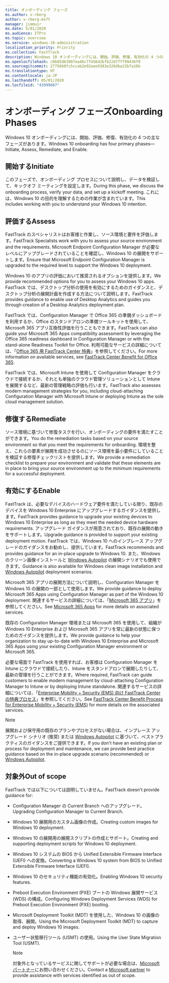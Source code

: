 ```yaml
---
title: オンボーディング フェーズ
ms.author: v-rberg
author: v-rberg-msft
manager: jimmuir
ms.date: 5/01/2020
ms.audience: ITPro
ms.topic: overview
ms.service: windows-10-administration
localization_priority: Priority
ms.collection: FastTrack
description: Windows 10 オンボーディングには、開始、評価、修復、有効化の 4 つの主なフェーズがあります。
ms.openlocfilehash: c0b85d63007ea46c7f456d2bfb22d7fff99436f0
ms.sourcegitcommit: 2775660fc5ccab2e92aee9383e326dba22b7a16b
ms.translationtype: HT
ms.contentlocale: ja-JP
ms.lasthandoff: 05/01/2020
ms.locfileid: "43999607"
---
```

# <a name="onboarding-phases"></a><span data-ttu-id="34cc7-103">オンボーディング フェーズ</span><span class="sxs-lookup"><span data-stu-id="34cc7-103">Onboarding Phases</span></span>

<span data-ttu-id="34cc7-104">Windows 10 オンボーディングには、開始、評価、修復、有効化の 4 つの主なフェーズがあります。</span><span class="sxs-lookup"><span data-stu-id="34cc7-104">Windows 10 onboarding has four primary phases—Initiate, Assess, Remediate, and Enable.</span></span>

## <a name="initiate"></a><span data-ttu-id="34cc7-105">開始する</span><span class="sxs-lookup"><span data-stu-id="34cc7-105">Initiate</span></span>

<span data-ttu-id="34cc7-106">このフェーズで、オンボーディング プロセスについて説明し、データを検証して、キックオフ ミーティングを設定します。</span><span class="sxs-lookup"><span data-stu-id="34cc7-106">During this phase, we discuss the onboarding process, verify your data, and set up a kickoff meeting.</span></span> <span data-ttu-id="34cc7-107">これには、Windows 10 の目的を理解するための作業が含まれています。</span><span class="sxs-lookup"><span data-stu-id="34cc7-107">This includes working with you to understand your Windows 10 intention.</span></span>

## <a name="assess"></a><span data-ttu-id="34cc7-108">評価する</span><span class="sxs-lookup"><span data-stu-id="34cc7-108">Assess</span></span>

<span data-ttu-id="34cc7-109">FastTrack のスペシャリストはお客様と作業し、ソース環境と要件を評価します。</span><span class="sxs-lookup"><span data-stu-id="34cc7-109">FastTrack Specialists work with you to assess your source environment and the requirements.</span></span> <span data-ttu-id="34cc7-110">Microsoft Endpoint Configuration Manager が必要なレベルにアップグレードされていることを確認し、Windows 10 の展開をサポートします。</span><span class="sxs-lookup"><span data-stu-id="34cc7-110">Ensure that Microsoft Endpoint Configuration Manager is upgraded to the required level to support the Windows 10 deployment.</span></span> 

<span data-ttu-id="34cc7-111">Windows 10 のアプリの評価において推奨されるオプションを提供します。</span><span class="sxs-lookup"><span data-stu-id="34cc7-111">We provide recommended options for you to assess your Windows 10 apps.</span></span> <span data-ttu-id="34cc7-112">FastTrack では、デスクトップ分析の使用を有効にするためのガイダンスと、デスクトップ分析の展開計画を作成する方法について説明します。</span><span class="sxs-lookup"><span data-stu-id="34cc7-112">FastTrack provides guidance to enable use of Desktop Analytics and guides you through creation of a Desktop Analytics deployment plan.</span></span>

<span data-ttu-id="34cc7-113">FastTrack では、Configuration Manager で Office 365 の準備ダッシュボードを利用するか、Office のスタンドアロンの準備ツールキットを使用して、Microsoft 365 アプリ互換性評価を行うこともできます。</span><span class="sxs-lookup"><span data-stu-id="34cc7-113">FastTrack can also guide your Microsoft 365 Apps compatibility assessment by leveraging the Office 365 readiness dashboard in Configuration Manager or with the stand-alone Readiness Toolkit for Office.</span></span> <span data-ttu-id="34cc7-114">利用可能なサービスの詳細については、「[Office 365 用 FastTrack Center 特典](O365-fasttrack-benefit-for-office-365.md)」を参照してください。</span><span class="sxs-lookup"><span data-stu-id="34cc7-114">For more information on available services, see [FastTrack Center Benefit for Office 365](O365-fasttrack-benefit-for-office-365.md).</span></span> 

<span data-ttu-id="34cc7-115">FastTrack では、Microsoft Intune を使用して Configuration Manager をクラウドで接続するか、それとも単独のクラウド管理ソリューションとして Intune を展開するなど、最新の管理戦略の評価も行います。</span><span class="sxs-lookup"><span data-stu-id="34cc7-115">FastTrack also assesses modern management strategies for you, including cloud-attaching Configuration Manager with Microsoft Intune or deploying Intune as the sole cloud management solution.</span></span>

## <a name="remediate"></a><span data-ttu-id="34cc7-116">修復する</span><span class="sxs-lookup"><span data-stu-id="34cc7-116">Remediate</span></span>

<span data-ttu-id="34cc7-117">ソース環境に基づいて修復タスクを行い、オンボーディングの要件を満たすことができます。</span><span class="sxs-lookup"><span data-stu-id="34cc7-117">You do the remediation tasks based on your source environment so that you meet the requirements for onboarding.</span></span> <span data-ttu-id="34cc7-118">環境を整え、これらの要素が展開を成功させるのにソース環境を最小要件にしていることを検証する修復チェックリストを提供します。</span><span class="sxs-lookup"><span data-stu-id="34cc7-118">We provide a remediation checklist to prepare your environment and validate that these elements are in place to bring your source environment up to the minimum requirements for a successful deployment.</span></span> 

## <a name="enable"></a><span data-ttu-id="34cc7-119">有効にする</span><span class="sxs-lookup"><span data-stu-id="34cc7-119">Enable</span></span>

<span data-ttu-id="34cc7-120">FastTrack は、必要なデバイスのハードウェア要件を満たしている限り、既存のデバイスを Windows 10 Enterprise にアップグレードするガイダンスを提供します。</span><span class="sxs-lookup"><span data-stu-id="34cc7-120">FastTrack provides guidance to upgrade your existing devices to Windows 10 Enterprise as long as they meet the needed device hardware requirements.</span></span> <span data-ttu-id="34cc7-121">アップグレード ガイダンスが用意されており、既存の展開の動きをサポートします。</span><span class="sxs-lookup"><span data-stu-id="34cc7-121">Upgrade guidance is provided to support your existing deployment motion.</span></span> <span data-ttu-id="34cc7-122">FastTrack では、Windows 10 へのインプレース アップグレードのガイダンスをお勧めし、提供しています。</span><span class="sxs-lookup"><span data-stu-id="34cc7-122">FastTrack recommends and provides guidance for an in-place upgrade to Windows 10.</span></span> <span data-ttu-id="34cc7-123">また、Windows のクリーン画像インストールと [Windows Autopilot](EMS-onboarding-phases.md#windows-autopilot) の展開シナリオでも使用できます。</span><span class="sxs-lookup"><span data-stu-id="34cc7-123">Guidance is also available for Windows clean image installation and [Windows Autopilot](EMS-onboarding-phases.md#windows-autopilot) deployment scenarios.</span></span> 

<span data-ttu-id="34cc7-124">Microsoft 365 アプリの展開方法について説明し、Configuration Manager を Windows 10 の展開の一部として使用します。</span><span class="sxs-lookup"><span data-stu-id="34cc7-124">We provide guidance to deploy Microsoft 365 Apps using Configuration Manager as part of the Windows 10 deployment.</span></span> <span data-ttu-id="34cc7-125">関連するサービスの詳細については、「[Microsoft 365 アプリ](O365-onboarding-and-migration.md#microsoft-365-apps)」を参照してください。</span><span class="sxs-lookup"><span data-stu-id="34cc7-125">See [Microsoft 365 Apps](O365-onboarding-and-migration.md#microsoft-365-apps) for more details on associated services.</span></span>

<span data-ttu-id="34cc7-126">既存の Configuration Manager 環境または Microsoft 365 を使用して、組織が Windows 10 Enterprise および Microsoft 365 アプリを常に最新の状態に保つためのガイダンスを提供します。</span><span class="sxs-lookup"><span data-stu-id="34cc7-126">We provide guidance to help your organization to stay up-to-date with Windows 10 Enterprise and Microsoft 365 Apps using your existing Configuration Manager environment or Microsoft 365.</span></span>

<span data-ttu-id="34cc7-127">必要な場面で FastTrack を使用すれば、お客様は Configuration Manager を Intune にクラウドで接続したり、Intune をスタンドアロンで展開したりして、最新の管理を行うことができます。</span><span class="sxs-lookup"><span data-stu-id="34cc7-127">Where required, FastTrack can guide customers to enable modern management by cloud-attaching Configuration Manager to Intune or by deploying Intune standalone.</span></span> <span data-ttu-id="34cc7-128">関連するサービスの詳細については、「[Enterprise Mobility + Security (EMS) 向け FastTrack Center の特典プロセス](EMS-fasttrack-process.md)」を参照してください。</span><span class="sxs-lookup"><span data-stu-id="34cc7-128">See [FastTrack Center Benefit Process for Enterprise Mobility + Security (EMS)](EMS-fasttrack-process.md) for more details on the associated services.</span></span>

> [!NOTE]
> <span data-ttu-id="34cc7-129">展開および保守用の既存のプランやプロセスがない場合は、インプレース アップグレード シナリオ (推奨) または [Windows Autopilot](EMS-onboarding-phases.md#windows-autopilot) に基づいて、ベストプラクティスのガイダンスをご提供できます。</span><span class="sxs-lookup"><span data-stu-id="34cc7-129">If you don't have an existing plan or process for deployment and maintenance, we can provide best practice guidance based on the in-place upgrade scenario (recommended) or [Windows Autopilot](EMS-onboarding-phases.md#windows-autopilot).</span></span>

## <a name="out-of-scope"></a><span data-ttu-id="34cc7-130">対象外</span><span class="sxs-lookup"><span data-stu-id="34cc7-130">Out of scope</span></span>

<span data-ttu-id="34cc7-131">FastTrack では以下については説明していません。</span><span class="sxs-lookup"><span data-stu-id="34cc7-131">FastTrack doesn't provide guidance for:</span></span>

- <span data-ttu-id="34cc7-132">Configuration Manager の Current Branch へのアップグレード。</span><span class="sxs-lookup"><span data-stu-id="34cc7-132">Upgrading Configuration Manager to Current Branch.</span></span>
- <span data-ttu-id="34cc7-133">Windows 10 展開用のカスタム画像の作成。</span><span class="sxs-lookup"><span data-stu-id="34cc7-133">Creating custom images for Windows 10 deployment.</span></span>
- <span data-ttu-id="34cc7-134">Windows 10 の展開用の展開スクリプトの作成とサポート。</span><span class="sxs-lookup"><span data-stu-id="34cc7-134">Creating and supporting deployment scripts for Windows 10 deployment.</span></span>
- <span data-ttu-id="34cc7-135">Windows 10 システムの BIOS から Unified Extensible Firmware Interface (UEFI) への変換。</span><span class="sxs-lookup"><span data-stu-id="34cc7-135">Converting a Windows 10 system from BIOS to Unified Extensible Firmware Interface (UEFI).</span></span>
- <span data-ttu-id="34cc7-136">Windows 10 のセキュリティ機能の有効化。</span><span class="sxs-lookup"><span data-stu-id="34cc7-136">Enabling Windows 10 security features.</span></span> 
- <span data-ttu-id="34cc7-137">Preboot Execution Environment (PXE) ブートの Windows 展開サービス (WDS) の構成。</span><span class="sxs-lookup"><span data-stu-id="34cc7-137">Configuring Windows Deployment Services (WDS) for Preboot Execution Environment (PXE) booting.</span></span>
- <span data-ttu-id="34cc7-138">Microsoft Deployment Toolkit (MDT) を使用した、Windows 10 の画像の取得、展開。</span><span class="sxs-lookup"><span data-stu-id="34cc7-138">Using the Microsoft Deployment Toolkit (MDT) to capture and deploy Windows 10 images.</span></span>
- <span data-ttu-id="34cc7-139">ユーザー状態移行ツール (USMT) の使用。</span><span class="sxs-lookup"><span data-stu-id="34cc7-139">Using the User State Migration Tool (USMT).</span></span>

  > [!NOTE]
  > <span data-ttu-id="34cc7-140">対象外となっているサービスに関してサポートが必要な場合は、[Microsoft パートナー](https://go.microsoft.com/fwlink/?linkid=2080150)にお問い合わせください。</span><span class="sxs-lookup"><span data-stu-id="34cc7-140">Contact a [Microsoft partner](https://go.microsoft.com/fwlink/?linkid=2080150) to provide assistance with services identified as out of scope.</span></span>

 